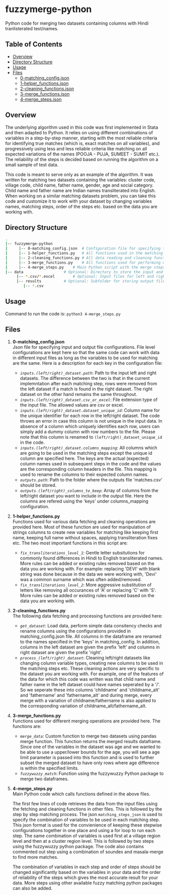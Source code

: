 # fuzzymerge-python
Python code for merging two datasets containing columns with Hindi tranlisterated text/names. 

## Table of Contents

* [Overview](#overview)
* [Directory Structure](#directory)
* [Usage](#usage)
* [Files](#fileslist)
  * [0-matching_config.json](#matching_config)
  * [1-helper_functions.json](#helper_functions)
  * [2-cleaning_functions.json](#cleaning_functions)
  * [3-merge_functions.json](#merge_functions)
  * [4-merge_steps.json](#merge_steps)

<a name="overview"></a>
## Overview

The underlying algorithm used in this code was first implemented in Stata and then adapted to Python. It relies on using different combinations of variables in a step-by-step manner, starting with the most reliable criteria for identifying true matches (which is, exact matches on all variables), and progressively using less and less reliable criteria like matching on all expected variations of the names (POOJA - PUJA, SUMEET - SUMIT etc.). The reliability of the steps is decided based on running the algorithm on a small sample of test data. 

This code is meant to serve only as an example of the algorithm. It was written for matching two datasets containing the variables: cluster code, village code, child name, father name, gender, age and social category. Child name and father name are Indian names transliterated into English. When working on a similar matching datasets problem, you can take this code and customize it to work with your dataset by changing variables names, matching steps, order of the steps etc. based on the data you are working with.
<br>

<a name="directory"></a>
## Directory Structure
```bash
.
|-- fuzzymerge-python
|     |-- 0-matching_config.json  # Configuration file for specifying the input file paths, column name mapping etc.
|     |-- 1-helper_functions.py   # All functions used in the matching and cleaning steps like string manipulation functions, transliteration fixes etc. 
|     |-- 2-cleaning_functions.py # All data reading and cleaning functions
|     |-- 3-merge_functions.py    # All functions used for performing merge operations 
|     |-- 4-merge_steps.py 	  # Main Python script with the merge steps which calls functions from other files 
|-- data 	              # Optional: Directory to store the input and output files
     |-- *.csv/*.excel        # Optional: Input files for left and right datasets
     |-- results 	      # Optional: Subfolder for storing output file containg the match results
	    |-- *.csv 
```

<a name="usage"></a>
## Usage
Command to run the code is: `python3 4-merge_steps.py`
<br>

<a name="fileslist"></a>
## Files
1. <a name="matching_config"></a><b>0-matching_config.json</b><br>
    Json file for specifying input and output file configurations. File level configurations are kept here so that the same code can work with data in different input files as long as the variables to be used for matching are the same. Here is a description for each key in the configuration file:
    * <i>`inputs.(left/right)_dataset.path`</i>: Path to the input left and right datasets. The difference between the two is that in the current implemntation after each matching step, rows were removed from the left dataset if a match is found in the right dataset. The right dataset on the other hand remains the same throughout.
    * <i>`inputs.(left/right)_dataset.csv_or_excel`</i>: File extension type of the input file. The allowed values are csv or excel. 
    * <i>`inputs.(left/right)_dataset.dataset_unique_id`</i>: Column name for the unique identifier for each row in the left/right dataset. The code throws an error in case this column is not unique in the input data. In absence of a column which uniquely identifies each row, users can simply add a dummy column with row numbers to the file. Please note that this column is renamed to `(left/right)_dataset_unique_id` in the code.
    * <i>`inputs.(left/right)_dataset.columns_mapping`</i>: All columns which are going to be used in the matching steps except the unique id column are specified here. The keys are the actual (expected) column names used in subsequent steps in the code and the values are the corresponding column headers in the file. This mapping is used to rename the columns to their expected column names. 
    * <i>`outputs.path`</i>: Path to the folder where the outputs file 'matches.csv' should be stored.
    * <i>`outputs.(left/right)_columns_to_keep`</i>: Array of columns from the left/right dataset you want to include in the output file. Here the columns are refered using the 'keys' under columns_mapping configuration.


2. <a name="helper_functions"></a><b>1-helper_functions.py</b><br>
    Functions used for various data fetching and cleaning operations are provided here. Most of these function are used for manipulation of strings columns to create new variables for matching like keeping first name, keeping full name without spaces, applying transliteration fixes etc. The two most important functions in this script are:
    * <i>`fix_transliterations_level_1`</i>: Gentle letter subsitutions for commonly found differences in Hindi to English transliterated names. More rules can be added or existing rules removed based on the data you are working with. For example: replacing 'DEVI' with blank string was done because in the data we were working with, 'Devi' was a common surname which was often added/removed.
    * <i>`fix_transliterations_level_2`</i>: More aggressive substitution of letters like removing all occurances of 'A' or replacing 'C' with 'S'. More rules can be added or existing rules removed based on the data you are working with.


3. <a name="cleaning_functions"></a><b>2-cleaning_functions.py</b><br>
    The following data fetching and processing functions are provided here:
    * <i>`get_dataset`</i>: Load data, perform simple data consitency checks and rename columns using the configurations provided in matching_config.json file. All columns in the dataframe are renamed to the names specified in the 'keys' in matching_config. In addition, columns in the left dataset are given the prefix 'left' and columns in right dataset are given the prefix 'right'.
    * <i>`process_(left/right)_dataset`</i>: Cleaning left/right datasets like changing column variable types, creating new columns to be used in the matching steps etc. These cleaning actions are very specific to the dataset you are working with. For example, one of the features of the data for which this code was written was that child name and father name in the left dataset could have names seperated by a '/'. So we seperate these into columns 'childname' and 'childname_alt' and 'fathername' and 'fathername_alt' and during merge, every merge with a variation of childname/fathername is also applied to the corresponding variation of childname_alt/fathername_alt.


4. <a name="merge_functions"></a><b>3-merge_functions.py</b><br>
    Functions used for different merging operations are provided here. The functions are:
    * <i>`merge_data`</i>: Custom function to merge two datasets using pandas merge function. This function returns the merged results dataframe. Since one of the variables in the dataset was age and we wanted to be able to use a upper/lower bounds for the age, you will see a age limit parameter is passed into this function and is used to further subset the merged dataset to have only rows where age difference is within the specified limits.
    * <i>`fuzzywuzzy_match`</i>: Function using the fuzzywuzzy Python package to merge two dataframes.


5. <a name="merge_steps"></a><b>4-merge_steps.py</b><br>
    Main Python code which calls functions defined in the above files. 

    The first few lines of code retrieves the data from the input files using the fetching and cleaning functions in other files. This is followed by the step by step matching process. The json `matching_steps_json` is used to specify the combination of variables to be used in each matching step. This json format is used for the convienience of keeping these stepwise configurations together in one place and using a for loop to run each step. The same combination of variables is used first at a village region level and then at a cluster region level. This is followed by two steps using the fuzzywuzzy python package. The code also contains commented out step using a combination of soundex and masala-merge to find more matches.

    The combination of variables in each step and order of steps should be changed significantly based on the variables in your data and the order of reliability of the steps which gives the most accurate result for your data. More steps using other available fuzzy matching python packages can also be added.

